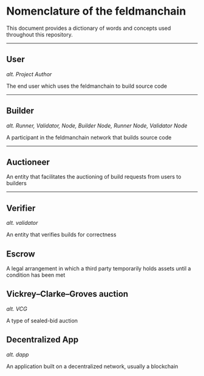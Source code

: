 # Nomenclature of the feldmanchain

This document provides a dictionary of words and concepts used throughout this repository.

____

## User

_alt. Project Author_

The end user which uses the feldmanchain to build source code

____

## Builder

_alt. Runner, Validator, Node, Builder Node, Runner Node, Validator Node_

A participant in the feldmanchain network that builds source code

____

## Auctioneer

An entity that facilitates the auctioning of build requests from users to builders

____

## Verifier

_alt. validator_

An entity that verifies builds for correctness

## Escrow

A legal arrangement in which a third party temporarily holds assets until a condition has been met

## Vickrey–Clarke–Groves auction

_alt. VCG_

A type of sealed-bid auction

## Decentralized App

_alt. dapp_

An application built on a decentralized network, usually a blockchain
